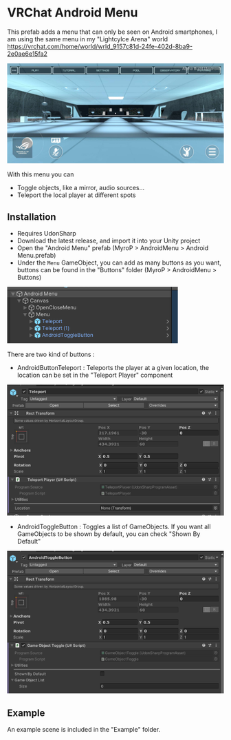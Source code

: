 # VRChat Android Menu

This prefab adds a menu that can only be seen on Android smartphones, I am using the same menu in my "Lightcylce Arena" world https://vrchat.com/home/world/wrld_9157c81d-24fe-402d-8ba9-2e0ae6e15fa2

![Showcase](https://github.com/MyroG/VRChat-Android-Menu/blob/master/Doc/Lightcycle.jpg)

With this menu you can
- Toggle objects, like a mirror, audio sources...
- Teleport the local player at different spots

## Installation

- Requires UdonSharp
- Download the latest release, and import it into your Unity project
- Open the "Android Menu" prefab (MyroP > AndroidMenu > Android Menu.prefab)
- Under the `Menu` GameObject, you can add as many buttons as you want, buttons can be found in the "Buttons" folder (MyroP > AndroidMenu > Buttons)

![Showcase](https://github.com/MyroG/VRChat-Android-Menu/blob/master/Doc/hierarchy.PNG)

There are two kind of buttons :
- AndroidButtonTeleport : Teleports the player at a given location, the location can be set in the "Teleport Player" component
 
![Showcase](https://github.com/MyroG/VRChat-Android-Menu/blob/master/Doc/Teleport.PNG)
- AndroidToggleButton : Toggles a list of GameObjects. If you want all GameObjects to be shown by default, you can check "Shown By Default"

![Showcase](https://github.com/MyroG/VRChat-Android-Menu/blob/master/Doc/Toggle.PNG)

## Example

An example scene is included in the "Example" folder.
